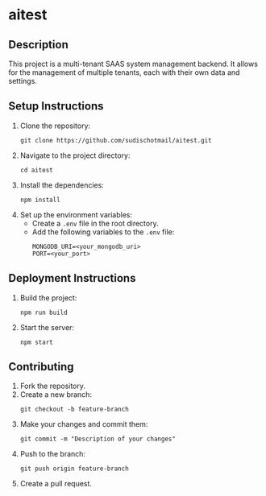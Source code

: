 # aitest

## Description
This project is a multi-tenant SAAS system management backend. It allows for the management of multiple tenants, each with their own data and settings.

## Setup Instructions
1. Clone the repository:
   ```
   git clone https://github.com/sudischotmail/aitest.git
   ```
2. Navigate to the project directory:
   ```
   cd aitest
   ```
3. Install the dependencies:
   ```
   npm install
   ```
4. Set up the environment variables:
   - Create a `.env` file in the root directory.
   - Add the following variables to the `.env` file:
     ```
     MONGODB_URI=<your_mongodb_uri>
     PORT=<your_port>
     ```

## Deployment Instructions
1. Build the project:
   ```
   npm run build
   ```
2. Start the server:
   ```
   npm start
   ```

## Contributing
1. Fork the repository.
2. Create a new branch:
   ```
   git checkout -b feature-branch
   ```
3. Make your changes and commit them:
   ```
   git commit -m "Description of your changes"
   ```
4. Push to the branch:
   ```
   git push origin feature-branch
   ```
5. Create a pull request.
